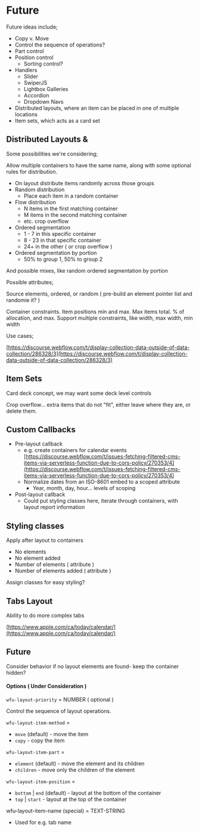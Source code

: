 # Future

Future ideas include;&#x20;

* Copy v. Move &#x20;
* Control the sequence of operations?&#x20;
* Part control
* Position control
  * Sorting control?&#x20;
* Handlers
  * Slider&#x20;
  * SwiperJS
  * Lightbox Galleries
  * Accordion
  * Dropdown Navs
* Distributed layouts, where an item can be placed in one of multiple locations
* Item sets, which acts as a card set

## Distributed Layouts &&#x20;

Some possibilities we're considering;&#x20;

Allow multiple containers to have the same name, along with some optional rules for distribution.&#x20;

* On layout distribute items randomly across those groups
* Random distribution
  * Place each item in a random container
* Flow distribution
  * N items in the first matching container
  * M items in the second matching container
  * etc. crop overflow&#x20;
* Ordered segmentation
  * 1 - 7 in this specific container
  * 8 - 23 in that specific container
  * 24+ in the other ( or crop overflow )&#x20;
* Ordered segmentation by portion
  * 50% to group 1, 50% to group 2&#x20;

And possible mixes, like random ordered segmentation by portion

Possible attributes;&#x20;

Source elements, ordered, or random ( pre-build an element pointer list and randomie it? )&#x20;

Container constraints. Item positions min and max. Max items total. % of allocation, and max.  Support multiple constraints, like width, max width, min width



Use cases;

[https://discourse.webflow.com/t/display-collection-data-outside-of-data-collection/286328/3](https://discourse.webflow.com/t/display-collection-data-outside-of-data-collection/286328/3)

## Item Sets

Card deck concept, we may want some deck level controls&#x20;

Crop overflow... extra items that do not "fit", either leave where they are, or delete them.&#x20;



## Custom Callbacks

* Pre-layout callback
  * e.g. create containers for calendar events\
    [https://discourse.webflow.com/t/issues-fetching-filtered-cms-items-via-serverless-function-due-to-cors-policy/270353/4](https://discourse.webflow.com/t/issues-fetching-filtered-cms-items-via-serverless-function-due-to-cors-policy/270353/4)
  * Normalize dates from an ISO-8601 embed to a scoped attribute
    * Year, month, day, hour... levels of scoping&#x20;
* Post-layout callback
  * Could put styling classes here, iterate through containers, with layout report information&#x20;

## Styling classes

Apply after layout to containers

* No elements&#x20;
* No element added
* Number of elements ( attribute )
* Number of elements added ( attribute )

Assign classes for easy styling?

## Tabs Layout

Ability to do more complex tabs

[https://www.apple.com/ca/today/calendar/](https://www.apple.com/ca/today/calendar/)

## Future

Consider behavior if no layout elements are found- keep the container hidden?&#x20;







#### Options ( Under Consideration )&#x20;

`wfu-layout-priority` = NUMBER ( optional )

Control the sequence of layout operations.&#x20;

`wfu-layout-item-method` =&#x20;

* `move` (default) - move the item
* `copy` - copy the item

`wfu-layout-item-part` =&#x20;

* `element` (default) - move the element and its children
* `children` - move only the children of the element

`wfu-layout-item-position` =&#x20;

* `bottom` | `end` (default) - layout at the bottom of the container
* `top` | `start` - layout at the top of the container &#x20;

wfu-layout-item-name (special) = TEXT-STRING&#x20;

* Used for e.g. tab name







